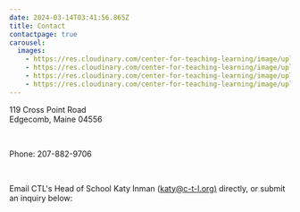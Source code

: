 ```yaml
---
date: 2024-03-14T03:41:56.865Z
title: Contact
contactpage: true
carousel:
  images:
    - https://res.cloudinary.com/center-for-teaching-learning/image/upload/v1710387030/IMG_6131_dev1mj.jpg
    - https://res.cloudinary.com/center-for-teaching-learning/image/upload/v1710387493/unnamed-27_fwwxj4.jpg
    - https://res.cloudinary.com/center-for-teaching-learning/image/upload/v1710382774/unnamed-492_aoh9jr.jpg
    - https://res.cloudinary.com/center-for-teaching-learning/image/upload/v1710387696/IMG_5557_gfawrz.jpg
---
```

119 Cross Point Road\
Edgecomb, Maine 04556

<br/>

Phone: 207-882-9706

<br/>

Email CTL's Head of School Katy Inman ([katy@c-t-l.org)](mailto:katy@c-t-l.org) directly, or submit an inquiry below: